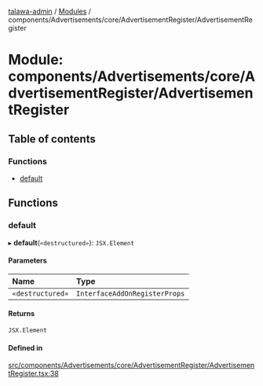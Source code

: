 [talawa-admin](../README.md) / [Modules](../modules.md) / components/Advertisements/core/AdvertisementRegister/AdvertisementRegister

# Module: components/Advertisements/core/AdvertisementRegister/AdvertisementRegister

## Table of contents

### Functions

- [default](components_Advertisements_core_AdvertisementRegister_AdvertisementRegister.md#default)

## Functions

### default

▸ **default**(`«destructured»`): `JSX.Element`

#### Parameters

| Name | Type |
| :------ | :------ |
| `«destructured»` | `InterfaceAddOnRegisterProps` |

#### Returns

`JSX.Element`

#### Defined in

[src/components/Advertisements/core/AdvertisementRegister/AdvertisementRegister.tsx:38](https://github.com/git-init-priyanshu/talawa-admin-clone/blob/d03f5ca/src/components/Advertisements/core/AdvertisementRegister/AdvertisementRegister.tsx#L38)
